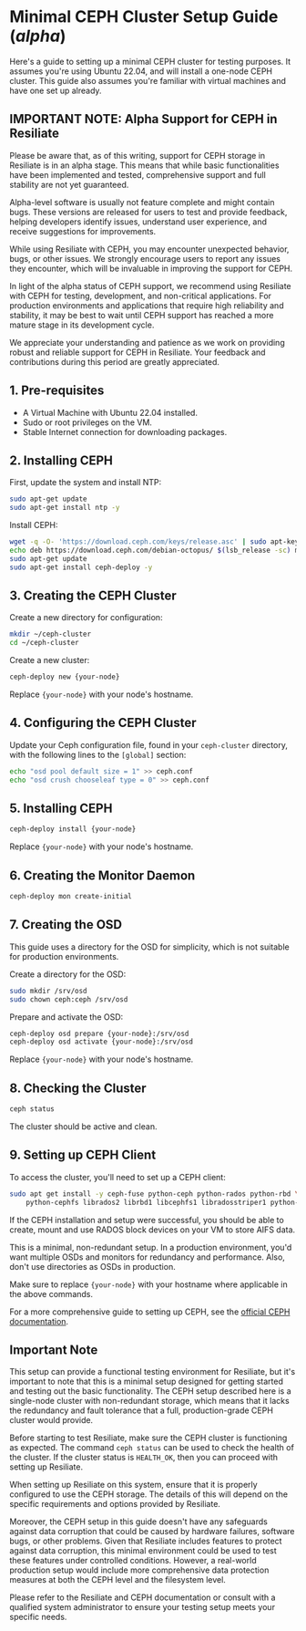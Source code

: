 # Minimal CEPH Cluster Setup Guide (*alpha*)

Here's a guide to setting up a minimal CEPH cluster for testing purposes.
It assumes you're using Ubuntu 22.04, and will install a one-node CEPH cluster.
This guide also assumes you're familiar with virtual machines and have one set
up already.

## IMPORTANT NOTE: Alpha Support for CEPH in Resiliate

Please be aware that, as of this writing, support for CEPH storage in Resiliate
is in an alpha stage. This means that while basic functionalities have been
implemented and tested, comprehensive support and full stability are not yet
guaranteed.

Alpha-level software is usually not feature complete and might contain bugs. These
versions are released for users to test and provide feedback, helping developers
identify issues, understand user experience, and receive suggestions for improvements.

While using Resiliate with CEPH, you may encounter unexpected behavior, bugs, or
other issues. We strongly encourage users to report any issues they encounter,
which will be invaluable in improving the support for CEPH.

In light of the alpha status of CEPH support, we recommend using Resiliate with
CEPH for testing, development, and non-critical applications. For production
environments and applications that require high reliability and stability, it
may be best to wait until CEPH support has reached a more mature stage in its
development cycle.

We appreciate your understanding and patience as we work on providing robust and
reliable support for CEPH in Resiliate. Your feedback and contributions during
this period are greatly appreciated.

## 1. Pre-requisites

- A Virtual Machine with Ubuntu 22.04 installed.
- Sudo or root privileges on the VM.
- Stable Internet connection for downloading packages.

## 2. Installing CEPH

First, update the system and install NTP:

```bash
sudo apt-get update
sudo apt-get install ntp -y
```

Install CEPH:

```bash
wget -q -O- 'https://download.ceph.com/keys/release.asc' | sudo apt-key add -
echo deb https://download.ceph.com/debian-octopus/ $(lsb_release -sc) main | sudo tee /etc/apt/sources.list.d/ceph.list
sudo apt-get update
sudo apt-get install ceph-deploy -y
```

## 3. Creating the CEPH Cluster

Create a new directory for configuration:

```bash
mkdir ~/ceph-cluster
cd ~/ceph-cluster
```

Create a new cluster:

```bash
ceph-deploy new {your-node}
```

Replace `{your-node}` with your node's hostname.

## 4. Configuring the CEPH Cluster

Update your Ceph configuration file, found in your `ceph-cluster` directory,
with the following lines to the `[global]` section:

```bash
echo "osd pool default size = 1" >> ceph.conf
echo "osd crush chooseleaf type = 0" >> ceph.conf
```

## 5. Installing CEPH

```bash
ceph-deploy install {your-node}
```

Replace `{your-node}` with your node's hostname.

## 6. Creating the Monitor Daemon

```bash
ceph-deploy mon create-initial
```

## 7. Creating the OSD

This guide uses a directory for the OSD for simplicity, which is not suitable for
production environments.

Create a directory for the OSD:

```bash
sudo mkdir /srv/osd
sudo chown ceph:ceph /srv/osd
```

Prepare and activate the OSD:

```bash
ceph-deploy osd prepare {your-node}:/srv/osd
ceph-deploy osd activate {your-node}:/srv/osd
```

Replace `{your-node}` with your node's hostname.

## 8. Checking the Cluster

```bash
ceph status
```

The cluster should be active and clean.

## 9. Setting up CEPH Client

To access the cluster, you'll need to set up a CEPH client:

```bash
sudo apt get install -y ceph-fuse python-ceph python-rados python-rbd \
    python-cephfs librados2 librbd1 libcephfs1 libradosstriper1 python-rgw
```

If the CEPH installation and setup were successful, you should be able to
create, mount and use RADOS block devices on your VM to store AIFS data.

This is a minimal, non-redundant setup. In a production environment, you'd want
multiple OSDs and monitors for redundancy and performance. Also, don't use
directories as OSDs in production.

Make sure to replace `{your-node}` with your hostname where applicable in the
above commands.

For a more comprehensive guide to setting up CEPH, see the
[official CEPH documentation](http://docs.ceph.com/docs/master/start/).

## Important Note

This setup can provide a functional testing environment for Resiliate,
but it's important to note that this is a minimal setup designed for getting
started and testing out the basic functionality. The CEPH setup described here is a
single-node cluster with non-redundant storage, which means that it lacks the
redundancy and fault tolerance that a full, production-grade CEPH cluster would provide.

Before starting to test Resiliate, make sure the CEPH cluster is functioning as
expected. The command `ceph status` can be used to check the health of the cluster.
If the cluster status is `HEALTH_OK`, then you can proceed with setting up Resiliate.

When setting up Resiliate on this system, ensure that it is properly configured to
use the CEPH storage. The details of this will depend on the specific requirements
and options provided by Resiliate.

Moreover, the CEPH setup in this guide doesn't have any safeguards against data
corruption that could be caused by hardware failures, software bugs, or other
problems. Given that Resiliate includes features to protect against data corruption,
this minimal environment could be used to test these features under controlled
conditions. However, a real-world production setup would include more comprehensive
data protection measures at both the CEPH level and the filesystem level.

Please refer to the Resiliate and CEPH documentation or consult with a qualified
system administrator to ensure your testing setup meets your specific needs.
